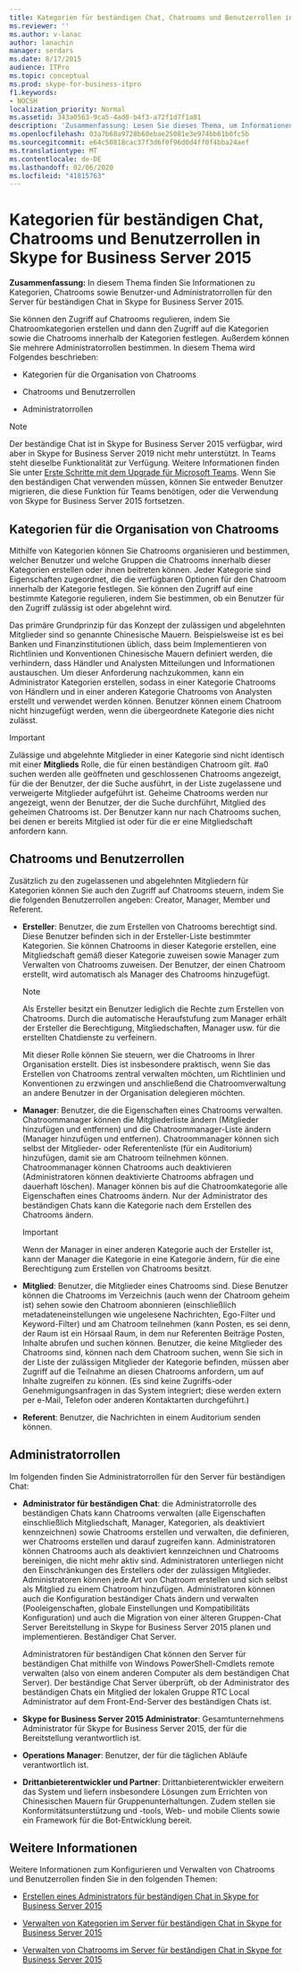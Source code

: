 ```yaml
---
title: Kategorien für beständigen Chat, Chatrooms und Benutzerrollen in Skype for Business Server 2015
ms.reviewer: ''
ms.author: v-lanac
author: lanachin
manager: serdars
ms.date: 8/17/2015
audience: ITPro
ms.topic: conceptual
ms.prod: skype-for-business-itpro
f1.keywords:
- NOCSH
localization_priority: Normal
ms.assetid: 343a0563-9ca5-4ad0-b4f3-a72f1d7f1a81
description: 'Zusammenfassung: Lesen Sie dieses Thema, um Informationen zu Kategorien, Chatrooms sowie Benutzer-und Administratorrollen für den Server für beständigen Chat in Skype for Business Server 2015 zu erhalten.'
ms.openlocfilehash: 03a7b68a9728b60ebae25081e3e974bb61b0fc5b
ms.sourcegitcommit: e64c50818cac37f3d6f0f96d0d4ff0f4bba24aef
ms.translationtype: MT
ms.contentlocale: de-DE
ms.lasthandoff: 02/06/2020
ms.locfileid: "41815763"
---
```

# <a name="persistent-chat-categories-chat-rooms-and-user-roles-in-skype-for-business-server-2015"></a>Kategorien für beständigen Chat, Chatrooms und Benutzerrollen in Skype for Business Server 2015
 
**Zusammenfassung:** In diesem Thema finden Sie Informationen zu Kategorien, Chatrooms sowie Benutzer-und Administratorrollen für den Server für beständigen Chat in Skype for Business Server 2015.
  
Sie können den Zugriff auf Chatrooms regulieren, indem Sie Chatroomkategorien erstellen und dann den Zugriff auf die Kategorien sowie die Chatrooms innerhalb der Kategorien festlegen. Außerdem können Sie mehrere Administratorrollen bestimmen. In diesem Thema wird Folgendes beschrieben: 
  
- Kategorien für die Organisation von Chatrooms
    
- Chatrooms und Benutzerrollen
    
- Administratorrollen

> [!NOTE] 
> Der beständige Chat ist in Skype for Business Server 2015 verfügbar, wird aber in Skype for Business Server 2019 nicht mehr unterstützt. In Teams steht dieselbe Funktionalität zur Verfügung. Weitere Informationen finden Sie unter [Erste Schritte mit dem Upgrade für Microsoft Teams](/microsoftteams/upgrade-start-here). Wenn Sie den beständigen Chat verwenden müssen, können Sie entweder Benutzer migrieren, die diese Funktion für Teams benötigen, oder die Verwendung von Skype for Business Server 2015 fortsetzen. 
    
## <a name="categories-for-organizing-chat-rooms"></a>Kategorien für die Organisation von Chatrooms

Mithilfe von Kategorien können Sie Chatrooms organisieren und bestimmen, welcher Benutzer und welche Gruppen die Chatrooms innerhalb dieser Kategorien erstellen oder ihnen beitreten können. Jeder Kategorie sind Eigenschaften zugeordnet, die die verfügbaren Optionen für den Chatroom innerhalb der Kategorie festlegen. Sie können den Zugriff auf eine bestimmte Kategorie regulieren, indem Sie bestimmen, ob ein Benutzer für den Zugriff zulässig ist oder abgelehnt wird.
  
Das primäre Grundprinzip für das Konzept der zulässigen und abgelehnten Mitglieder sind so genannte Chinesische Mauern. Beispielsweise ist es bei Banken und Finanzinstitutionen üblich, dass beim Implementieren von Richtlinien und Konventionen Chinesische Mauern definiert werden, die verhindern, dass Händler und Analysten Mitteilungen und Informationen austauschen. Um dieser Anforderung nachzukommen, kann ein Administrator Kategorien erstellen, sodass in einer Kategorie Chatrooms von Händlern und in einer anderen Kategorie Chatrooms von Analysten erstellt und verwendet werden können. Benutzer können einem Chatroom nicht hinzugefügt werden, wenn die übergeordnete Kategorie dies nicht zulässt.
  
> [!IMPORTANT]
> Zulässige und abgelehnte Mitglieder in einer Kategorie sind nicht identisch mit einer **Mitglieds** Rolle, die für einen beständigen Chatroom gilt. #a0 suchen werden alle geöffneten und geschlossenen Chatrooms angezeigt, für die der Benutzer, der die Suche ausführt, in der Liste zugelassene und verweigerte Mitglieder aufgeführt ist. Geheime Chatrooms werden nur angezeigt, wenn der Benutzer, der die Suche durchführt, Mitglied des geheimen Chatrooms ist. Der Benutzer kann nur nach Chatrooms suchen, bei denen er bereits Mitglied ist oder für die er eine Mitgliedschaft anfordern kann. 
  
## <a name="chat-rooms-and-user-roles"></a>Chatrooms und Benutzerrollen

Zusätzlich zu den zugelassenen und abgelehnten Mitgliedern für Kategorien können Sie auch den Zugriff auf Chatrooms steuern, indem Sie die folgenden Benutzerrollen angeben: Creator, Manager, Member und Referent.
  
- **Ersteller**: Benutzer, die zum Erstellen von Chatrooms berechtigt sind. Diese Benutzer befinden sich in der Ersteller-Liste bestimmter Kategorien. Sie können Chatrooms in dieser Kategorie erstellen, eine Mitgliedschaft gemäß dieser Kategorie zuweisen sowie Manager zum Verwalten von Chatrooms zuweisen. Der Benutzer, der einen Chatroom erstellt, wird automatisch als Manager des Chatrooms hinzugefügt.
    
    > [!NOTE]
    > Als Ersteller besitzt ein Benutzer lediglich die Rechte zum Erstellen von Chatrooms. Durch die automatische Heraufstufung zum Manager erhält der Ersteller die Berechtigung, Mitgliedschaften, Manager usw. für die erstellten Chatdienste zu verfeinern. 
  
    Mit dieser Rolle können Sie steuern, wer die Chatrooms in Ihrer Organisation erstellt. Dies ist insbesondere praktisch, wenn Sie das Erstellen von Chatrooms zentral verwalten möchten, um Richtlinien und Konventionen zu erzwingen und anschließend die Chatroomverwaltung an andere Benutzer in der Organisation delegieren möchten.
    
- **Manager**: Benutzer, die die Eigenschaften eines Chatrooms verwalten. Chatroommanager können die Mitgliederliste ändern (Mitglieder hinzufügen und entfernen) und die Chatroommanager-Liste ändern (Manager hinzufügen und entfernen). Chatroommanager können sich selbst der Mitglieder- oder Referentenliste (für ein Auditorium) hinzufügen, damit sie am Chatroom teilnehmen können. Chatroommanager können Chatrooms auch deaktivieren (Administratoren können deaktivierte Chatrooms abfragen und dauerhaft löschen). Manager können bis auf die Chatroomkategorie alle Eigenschaften eines Chatrooms ändern. Nur der Administrator des beständigen Chats kann die Kategorie nach dem Erstellen des Chatrooms ändern.
    
    > [!IMPORTANT]
    > Wenn der Manager in einer anderen Kategorie auch der Ersteller ist, kann der Manager die Kategorie in eine Kategorie ändern, für die eine Berechtigung zum Erstellen von Chatrooms besitzt. 
  
- **Mitglied**: Benutzer, die Mitglieder eines Chatrooms sind. Diese Benutzer können die Chatrooms im Verzeichnis (auch wenn der Chatroom geheim ist) sehen sowie den Chatroom abonnieren (einschließlich metadateneinstellungen wie ungelesene Nachrichten, Ego-Filter und Keyword-Filter) und am Chatroom teilnehmen (kann Posten, es sei denn, der Raum ist ein Hörsaal Raum, in dem nur Referenten Beiträge Posten, Inhalte abrufen und suchen können. Benutzer, die keine Mitglieder des Chatrooms sind, können nach dem Chatroom suchen, wenn Sie sich in der Liste der zulässigen Mitglieder der Kategorie befinden, müssen aber Zugriff auf die Teilnahme an diesen Chatrooms anfordern, um auf Inhalte zugreifen zu können. (Es sind keine Zugriffs-oder Genehmigungsanfragen in das System integriert; diese werden extern per e-Mail, Telefon oder anderen Kontaktarten durchgeführt.)
    
- **Referent**: Benutzer, die Nachrichten in einem Auditorium senden können.
    
## <a name="administrator-roles"></a>Administratorrollen

Im folgenden finden Sie Administratorrollen für den Server für beständigen Chat:
  
- **Administrator für beständigen Chat**: die Administratorrolle des beständigen Chats kann Chatrooms verwalten (alle Eigenschaften einschließlich Mitgliedschaft, Manager, Kategorien, als deaktiviert kennzeichnen) sowie Chatrooms erstellen und verwalten, die definieren, wer Chatrooms erstellen und darauf zugreifen kann. Administratoren können Chatrooms auch als deaktiviert kennzeichnen und Chatrooms bereinigen, die nicht mehr aktiv sind. Administratoren unterliegen nicht den Einschränkungen des Erstellers oder der zulässigen Mitglieder. Administratoren können jede Art von Chatroom erstellen und sich selbst als Mitglied zu einem Chatroom hinzufügen. Administratoren können auch die Konfiguration beständiger Chats ändern und verwalten (Pooleigenschaften, globale Einstellungen und Kompatibilitäts Konfiguration) und auch die Migration von einer älteren Gruppen-Chat Server Bereitstellung in Skype for Business Server 2015 planen und implementieren. Beständiger Chat Server.
    
    Administratoren für beständigen Chat können den Server für beständigen Chat mithilfe von Windows PowerShell-Cmdlets remote verwalten (also von einem anderen Computer als dem beständigen Chat Server). Der beständige Chat Server überprüft, ob der Administrator des beständigen Chats ein Mitglied der lokalen Gruppe RTC Local Administrator auf dem Front-End-Server des beständigen Chats ist.
    
- **Skype for Business Server 2015 Administrator**: Gesamtunternehmens Administrator für Skype for Business Server 2015, der für die Bereitstellung verantwortlich ist.
    
- **Operations Manager**: Benutzer, der für die täglichen Abläufe verantwortlich ist.
    
- **Drittanbieterentwickler und Partner**: Drittanbieterentwickler erweitern das System und liefern insbesondere Lösungen zum Errichten von Chinesischen Mauern für Gruppenunterhaltungen. Zudem stellen sie Konformitätsunterstützung und -tools, Web- und mobile Clients sowie ein Framework für die Bot-Entwicklung bereit.
    
## <a name="for-more-information"></a>Weitere Informationen

Weitere Informationen zum Konfigurieren und Verwalten von Chatrooms und Benutzerrollen finden Sie in den folgenden Themen:
  
- [Erstellen eines Administrators für beständigen Chat in Skype for Business Server 2015](../../deploy/deploy-persistent-chat-server/create-a-persistent-chat-administrator.md)
    
- [Verwalten von Kategorien im Server für beständigen Chat in Skype for Business Server 2015](../../manage/persistent-chat/categories.md)
    
- [Verwalten von Chatrooms im Server für beständigen Chat in Skype for Business Server 2015](../../manage/persistent-chat/chat-rooms.md)
    

